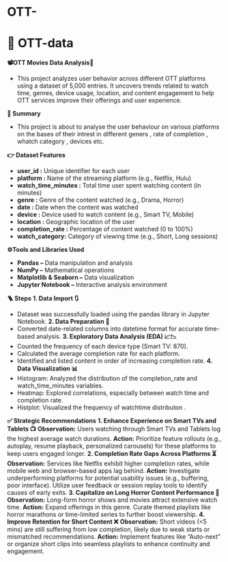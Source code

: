 # OTT-

# 🎥 OTT-data
**📽️OTT Movies Data Analysis🍿**
- This project analyzes user behavior across different OTT platforms using a dataset of 5,000 entries. It uncovers trends related to watch time, genres, device usage, location, and content engagement to help OTT services improve their offerings and user experience.
  
**🚩 Summary**
- This project is about to analyse the user behaviour on various platforms on the bases of their intrest in different geners , rate of completion , whatch category , devices etc.

**👉 Dataset Features**
- **user_id :** Unique identifier for each user
- **platform :** Name of the streaming platform (e.g., Netflix, Hulu)
- **watch_time_minutes :** Total time user spent watching content (in minutes)
- **genre :** Genre of the content watched (e.g., Drama, Horror)
- **date :** Date when the content was watched
- **device :** Device used to watch content (e.g., Smart TV, Mobile)
- **location :**  Geographic location of the user
- **completion_rate :** Percentage of content watched (0 to 100%)
- **watch_category:** Category of viewing time (e.g., Short, Long sessions)
  
**⚙️Tools and Libraries Used**
- **Pandas –** Data manipulation and analysis
- **NumPy –** Mathematical operations
- **Matplotlib & Seaborn –** Data visualization
- **Jupyter Notebook –** Interactive analysis environment
  
**🪜 Steps**
**1. Data Import 🔃**
- Dataset was successfully loaded using the pandas library in Jupyter Notebook.
**2. Data Preparation 🔐**
- Converted date-related columns into datetime format for accurate time-based analysis.
**3. Exploratory Data Analysis (EDA) 📈📉**
- Counted the frequency of each device type (Smart TV: 870).
- Calculated the average completion rate for each platform.
- Identified and listed content in order of increasing completion rate.
**4. Data Visualization 📊**
- Histogram: Analyzed the distribution of the completion_rate and watch_time_minutes variables.
- Heatmap: Explored correlations, especially between watch time and completion rate.
- Histplot: Visualized the frequency of watchtime distributon .
  
**✅ Strategic Recommendations**
**1. Enhance Experience on Smart TVs and Tablets 📺**
**Observation:** Users watching through Smart TVs and Tablets log the highest average watch durations.
**Action:** Prioritize feature rollouts (e.g., autoplay, resume playback, personalized carousels) for these platforms to keep users engaged longer.
**2. Completion Rate Gaps Across Platforms ⏳**
**Observation:** Services like Netflix exhibit higher completion rates, while mobile web and browser-based apps lag behind.
**Action:** Investigate underperforming platforms for potential usability issues (e.g., buffering, poor interface). Utilize user feedback or session replay tools to identify causes of early exits.
**3. Capitalize on Long Horror Content Performance 👻**
**Observation:** Long-form horror shows and movies attract extensive watch time.
**Action:** Expand offerings in this genre. Curate themed playlists like horror marathons or time-limited series to further boost viewership.
**4. Improve Retention for Short Content ❌**
**Observation:** Short videos (<5 mins) are still suffering from low completion, likely due to weak starts or mismatched recommendations.
**Action:** Implement features like “Auto-next” or organize short clips into seamless playlists to enhance continuity and engagement.
